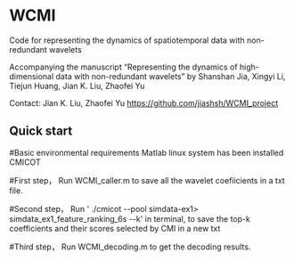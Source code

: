 # WCMI
Code for representing the dynamics of spatiotemporal data with non-redundant wavelets

Accompanying the manuscript
“Representing the dynamics of high-dimensional data with non-redundant wavelets”
by Shanshan Jia,  Xingyi Li, Tiejun Huang, Jian K. Liu, Zhaofei Yu


Contact: Jian K. Liu, Zhaofei Yu
https://github.com/jiashsh/WCMI_project

## Quick start

#Basic environmental requirements
Matlab
linux system has been installed CMICOT


#First step，
Run WCMI_caller.m to save all the wavelet coefiicients in a txt file.

#Second step，
Run 
' ./cmicot --pool simdata-ex1> simdata_ex1_feature_ranking_6s --k' 
in terminal, to save the top-k coefficients and their scores selected by CMI in a new txt

#Third step，
Run WCMI_decoding.m to get the decoding results.
 
